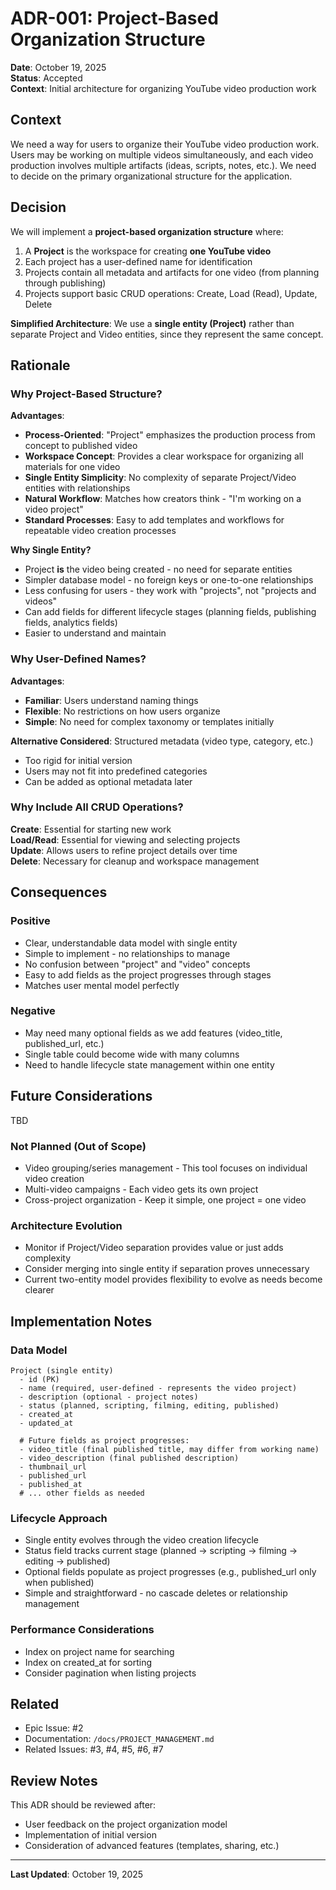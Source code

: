 # ADR-001: Project-Based Organization Structure

**Date**: October 19, 2025  
**Status**: Accepted  
**Context**: Initial architecture for organizing YouTube video production work

## Context

We need a way for users to organize their YouTube video production work. Users may be working on multiple videos simultaneously, and each video production involves multiple artifacts (ideas, scripts, notes, etc.). We need to decide on the primary organizational structure for the application.

## Decision

We will implement a **project-based organization structure** where:

1. A **Project** is the workspace for creating **one YouTube video**
2. Each project has a user-defined name for identification
3. Projects contain all metadata and artifacts for one video (from planning through publishing)
4. Projects support basic CRUD operations: Create, Load (Read), Update, Delete

**Simplified Architecture**: We use a **single entity (Project)** rather than separate Project and Video entities, since they represent the same concept.

## Rationale

### Why Project-Based Structure?

**Advantages**:
- **Process-Oriented**: "Project" emphasizes the production process from concept to published video
- **Workspace Concept**: Provides a clear workspace for organizing all materials for one video
- **Single Entity Simplicity**: No complexity of separate Project/Video entities with relationships
- **Natural Workflow**: Matches how creators think - "I'm working on a video project"
- **Standard Processes**: Easy to add templates and workflows for repeatable video creation processes

**Why Single Entity?**
- Project **is** the video being created - no need for separate entities
- Simpler database model - no foreign keys or one-to-one relationships
- Less confusing for users - they work with "projects", not "projects and videos"
- Can add fields for different lifecycle stages (planning fields, publishing fields, analytics fields)
- Easier to understand and maintain

### Why User-Defined Names?

**Advantages**:
- **Familiar**: Users understand naming things
- **Flexible**: No restrictions on how users organize
- **Simple**: No need for complex taxonomy or templates initially

**Alternative Considered**: Structured metadata (video type, category, etc.)
- Too rigid for initial version
- Users may not fit into predefined categories
- Can be added as optional metadata later

### Why Include All CRUD Operations?

**Create**: Essential for starting new work  
**Load/Read**: Essential for viewing and selecting projects  
**Update**: Allows users to refine project details over time  
**Delete**: Necessary for cleanup and workspace management

## Consequences

### Positive
- Clear, understandable data model with single entity
- Simple to implement - no relationships to manage
- No confusion between "project" and "video" concepts
- Easy to add fields as the project progresses through stages
- Matches user mental model perfectly

### Negative
- May need many optional fields as we add features (video_title, published_url, etc.)
- Single table could become wide with many columns
- Need to handle lifecycle state management within one entity

## Future Considerations

TBD

### Not Planned (Out of Scope)
- Video grouping/series management - This tool focuses on individual video creation
- Multi-video campaigns - Each video gets its own project
- Cross-project organization - Keep it simple, one project = one video

### Architecture Evolution
- Monitor if Project/Video separation provides value or just adds complexity
- Consider merging into single entity if separation proves unnecessary
- Current two-entity model provides flexibility to evolve as needs become clearer

## Implementation Notes

### Data Model
```
Project (single entity)
  - id (PK)
  - name (required, user-defined - represents the video project)
  - description (optional - project notes)
  - status (planned, scripting, filming, editing, published)
  - created_at
  - updated_at
  
  # Future fields as project progresses:
  - video_title (final published title, may differ from working name)
  - video_description (final published description)
  - thumbnail_url
  - published_url
  - published_at
  # ... other fields as needed
```

### Lifecycle Approach
- Single entity evolves through the video creation lifecycle
- Status field tracks current stage (planned → scripting → filming → editing → published)
- Optional fields populate as project progresses (e.g., published_url only when published)
- Simple and straightforward - no cascade deletes or relationship management

### Performance Considerations
- Index on project name for searching
- Index on created_at for sorting
- Consider pagination when listing projects

## Related

- Epic Issue: #2
- Documentation: `/docs/PROJECT_MANAGEMENT.md`
- Related Issues: #3, #4, #5, #6, #7

## Review Notes

This ADR should be reviewed after:
- User feedback on the project organization model
- Implementation of initial version
- Consideration of advanced features (templates, sharing, etc.)

---

**Last Updated**: October 19, 2025

